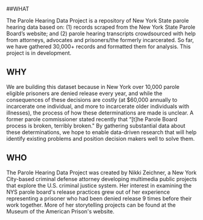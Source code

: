##WHAT

The Parole Hearing Data Project is a repository of New York State parole hearing data based on: (1) records scraped from the New York State Parole Board’s website; and (2) parole hearing transcripts crowdsourced with help from attorneys, advocates and prisoners/the formerly incarcerated.  So far, we have gathered 30,000+ records and formatted them for analysis.  This project is in development.

## WHY

We are building this dataset because in New York over 10,000 parole eligible prisoners are denied release every year, and while the consequences of these decisions are costly (at $60,000 annually to incarcerate one individual, and more to incarcerate older individuals with illnesses), the process of how these determinations are made is unclear.  A former parole commissioner stated recently that “[t]he Parole Board process is broken, terribly broken." By gathering substantial data about these determinations, we hope to enable data-driven research that will help identify existing problems and position decision makers well to solve them. 

## WHO

The Parole Hearing Data Project was created by Nikki Zeichner, a New York City-based criminal defense attorney developing multimedia public projects that explore the U.S. criminal justice system.  Her interest in examining the NYS parole board's release practices grew out of her experience representing a prisoner who had been denied release 9 times before their work together.  More of her storytelling projects can be found at the Museum of the American Prison's website.  